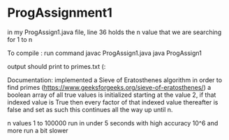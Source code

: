 # ProgAssignment1

in my ProgAssign1.java file, line 36 holds the n value that we are searching for 1 to n

To compile : 
run command javac ProgAssign1.java
java ProgAssign1

output should print to primes.txt (:

Documentation:
implemented a Sieve of Eratosthenes algorithm in order to find primes (https://www.geeksforgeeks.org/sieve-of-eratosthenes/)
a boolean array of all true values is initialized 
starting at the value 2, if that indexed value is True then every factor of that indexed value thereafter is false and set as such
this continues all the way up until n.

n values 1 to 100000 run in under 5 seconds with high accuracy
10^6 and more run a bit slower 
